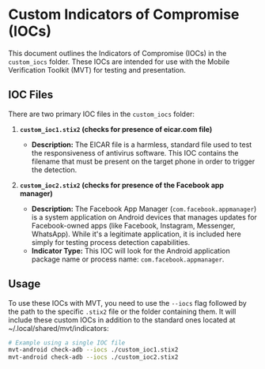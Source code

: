 # Custom Indicators of Compromise (IOCs)

This document outlines the Indicators of Compromise (IOCs) in the `custom_iocs` folder. These IOCs are intended for use with the Mobile Verification Toolkit (MVT) for testing and presentation.

## IOC Files

There are two primary IOC files in the `custom_iocs` folder:

1.  **`custom_ioc1.stix2` (checks for presence of eicar.com file)**
    * **Description:** The EICAR file is a harmless, standard file used to test the responsiveness of antivirus software. This IOC contains the filename that must be present on the target phone in order to trigger the detection.    

2.  **`custom_ioc2.stix2` (checks for presence of the Facebook app manager)**
    * **Description:** The Facebook App Manager (`com.facebook.appmanager`) is a system application on Android devices that manages updates for Facebook-owned apps (like Facebook, Instagram, Messenger, WhatsApp). While it's a legitimate application, it is included here simply for testing process detection capabilities.
    * **Indicator Type:** This IOC will look for the Android application package name or process name: `com.facebook.appmanager`.

## Usage

To use these IOCs with MVT, you need to use the `--iocs` flag followed by the path to the specific `.stix2` file or the folder containing them. It will include these custom IOCs in addition to the standard ones located at ~/.local/shared/mvt/indicators:

```bash
# Example using a single IOC file
mvt-android check-adb --iocs ./custom_ioc1.stix2
mvt-android check-adb --iocs ./custom_ioc2.stix2
